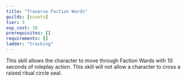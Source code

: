 ```yaml
---
title: "Traverse Faction Wards"
guilds: [scouts]
tier: 3
osp_cost: 30
prerequisites: []
requirements: []
ladder: "tracking"
---
```

This skill allows the character to move through Faction Wards with 10 seconds of roleplay action. This skill will not allow a character to cross a raised ritual circle seal.